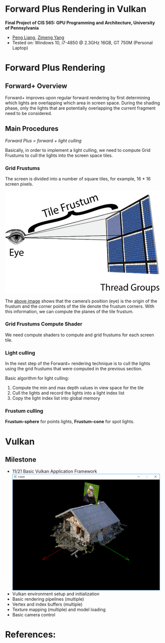 Forward Plus Rendering in Vulkan
================

**Final Project of CIS 565: GPU Programming and Architecture, University of Pennsylvania**

* [Peng Liang](https://github.com/itoupeter), [Zimeng Yang](https://github.com/zimengyang)
* Tested on: Windows 10, i7-4850 @ 2.3GHz 16GB, GT 750M (Personal Laptop)

# Forward Plus Rendering

## Forward+ Overview
Forward+ improves upon regular forward rendering by first determining which lights are overlapping which area in screen space. During the shading phase, only the lights that are potentially overlapping the current fragment need to be considered. 

## Main Procedures

*Forward Plus = forward + light culling*

Basically, in order to implement a light culling, we need to compute Grid Frustums to cull the lights into the screen space tiles.

### Grid Frustums

The screen is divided into a number of square tiles, for example, 16 * 16 screen pixels.

![Tile Frustum](./img/readme/Tile-Frustum1.png)

The [above image][1] shows that the camera’s position (eye) is the origin of the frustum and the corner points of the tile denote the frustum corners. With this information, we can compute the planes of the tile frustum.

### Grid Frustums Compute Shader

We need compute shaders to compute and grid frustums for each screen tile.

### Light culling

In the next step of the Forward+ rendering technique is to cull the lights using the grid frustums that were computed in the previous section. 

Basic algorithm for light culling:

1. Compute the min and max depth values in view space for the tile
2. Cull the lights and record the lights into a light index list
3. Copy the light index list into global memory

### Frustum culling

**Frustum-sphere** for points lights, **Frustum-cone** for spot lights.


# Vulkan 



## Milestone 
* 11/21 Basic Vulkan Application Framework
![basic_vulkan](./img/readme/vulkanBase.png)
 * Vulkan environment setup and initialization
 * Basic rendering pipelines (multiple)
 * Vertex and index buffers (multiple)
 * Texture mapping (multiple) and model loading
 * Basic camera control


# References:

[1]: https://vulkan-tutorial.com/ "Vulkan Tutorial"
[2]: https://github.com/SaschaWillems/Vulkan "Vulkan Examples"
[3]: http://www.3dgep.com/forward-plus/ "Forward Plus Rendering"


